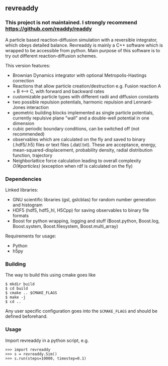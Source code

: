 ## revreaddy
### This project is not maintained. I strongly recommend https://github.com/readdy/readdy

A particle based reaction-diffusion simulation with a
reversible integrator, which obeys detailed balance.
Revreaddy is mainly a C++ software which is wrapped to
be accessible from python. Main purpose of this
software is to try out different reaction-diffusion
schemes.

This version features:
* Brownian Dynamics integrator with optional Metropolis-Hastings
  correction
* Reactions that allow particle creation/destruction
  e.g. Fusion reaction A + B <--> C,
  with forward and backward rates
* customizable particle types with different radii and
  diffusion constants
* two possible repulsion potentials, harmonic repulsion
  and Lennard-Jones interaction
* geometric building blocks implemented as single
  particle potentials, currently repulsive plane "wall"
  and a double-well potential in one dimension
* cubic periodic boundary conditions, can be switched
  off (not recommended) 
* observables which are calculated on the fly and saved
  to binary (.hdf5/.h5) files or text files
  (.dat/.txt). These are acceptance, energy,
  mean-squared-displacement, probability density,
  radial distribution function, trajectory
* Neighborlattice force calculation leading to overall
  complexity *O(#particles)* (exception when rdf is
  calculated on the fly)

### Dependencies

Linked libraries:
* GNU scientific libraries (gsl, gslcblas)
  for random number generation and histogram
* HDF5 (hdf5, hdf5_hl, H5Cpp) for saving observables 
  to binary file formats
* Boost for python wrapping, logging and stuff
  (Boost.python, Boost.log, Boost.system, Boost.filesystem,
  Boost.multi_array)

Requirements for usage:
* Python
* h5py

### Building
The way to build this using cmake goes like

    $ mkdir build
    $ cd build
    $ cmake .. $CMAKE_FLAGS
    $ make -j
    $ cd ..

Any user specific configuration goes into the `$CMAKE_FLAGS` 
and should be defined beforehand.

### Usage
Import revreaddy in a python script, e.g.

    >>> import revreaddy 
    >>> s = revreaddy.Sim()
    >>> s.run(steps=10000, timestep=0.1)
